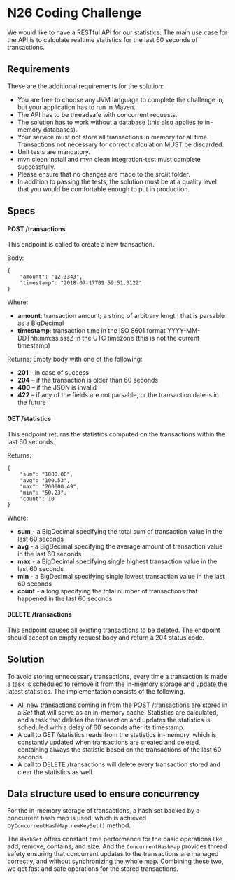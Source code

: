 # N26 Coding Challenge

We would like to have a RESTful API for our statistics. The main use case for the
API is to calculate realtime statistics for the last 60 seconds of transactions.

## Requirements
These are the additional requirements for the solution:
- You are free to choose any JVM language to complete the challenge in, but
your application has to run in Maven.
- The API has to be threadsafe with concurrent requests.
- The solution has to work without a database (this also applies to in-memory
databases).
- Your service must not store all transactions in memory for all time.
Transactions not necessary for correct calculation MUST be discarded.
- Unit tests are mandatory.
- mvn clean install and mvn clean integration-test must complete successfully.
- Please ensure that no changes are made to the src/it folder.
- In addition to passing the tests, the solution must be at a quality level that you
would be comfortable enough to put in production.

## Specs

#### POST​ ​/transactions

This endpoint is called to create a new transaction.

Body:
```
{
    "amount": "12.3343",
    "timestamp": "2018-07-17T09:59:51.312Z"
}
```
Where:
- **amount**: transaction amount; a string of arbitrary length that is parsable as a BigDecimal
- **timestamp**:  transaction time in the ISO 8601 format YYYY-MM-DDThh:mm:ss.sssZ in the UTC timezone (this is not the current timestamp)

Returns: Empty body with one of the following:
- **201** – in case of success
- **204** – if the transaction is older than 60 seconds
- **400** – if the JSON is invalid
- **422** – if any of the fields are not parsable, or the transaction date is in the future


#### GET /statistics
This endpoint returns the statistics computed on the transactions within the last 60 seconds.

Returns: 
```
{
    "sum": "1000.00",
    "avg": "100.53",
    "max": "200000.49",
    "min": "50.23",
    "count": 10
}
```
Where:

- **sum** - ​​​​a BigDecimal specifying the total sum of transaction value in the last 60 seconds 
- **avg** - ​​​​a BigDecimal specifying the average amount of transaction value in the last 60 seconds
- **max​​​** - a BigDecimal specifying single highest transaction value in the last 60 seconds
- **min​​​​​​** - a BigDecimal specifying single lowest transaction value in the last 60 seconds
- **count​​​​** - ​​a long specifying the total number of transactions that happened in the last 60 seconds

#### DELETE /transactions
This endpoint causes all existing transactions to be deleted.
The endpoint should accept an empty request body and return a 204 status code.

## Solution

To avoid storing unnecessary transactions, every time a transaction is made a task is scheduled to remove it from the in-memory storage and update the latest statistics.
The implementation consists of the following.

- All new transactions coming in from the POST /transactions are stored in a _Set_ that will serve as an in-memory cache. 
Statistics are calculated, and a task that deletes the transaction and updates the statistics is scheduled with a delay of 60 seconds after its timestamp.
- A call to GET /statistics reads from the statistics in-memory, which is constantly updated when transactions are created and deleted,
containing always the statistic based on the transactions of the last 60 seconds. 
- A call to DELETE /transactions will delete every transaction stored and clear the statistics as well.

## Data structure used to ensure concurrency

For the in-memory storage of transactions, a hash set backed by a concurrent hash map is used, which is achieved 
by`ConcurrentHashMap.newKeySet()` method. 

The `HashSet` offers constant time performance for the basic operations like add, remove, contains, and size. And the 
`ConcurrentHashMap` provides thread safety ensuring that concurrent updates to the transactions are managed correctly, 
and without synchronizing the whole map. Combining these two, we get fast and safe operations for the stored transactions.
